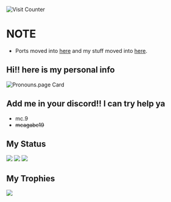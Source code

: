 ![Visit Counter](https://count.getloli.com/get/@mcagabe19.github.readme?theme=rule34)

# NOTE
* Ports moved into [here](https://github.com/orgs/MobilePorting/repositories) and my stuff moved into [here](https://github.com/orgs/mcagabe19-stuff/repositories).

## Hi!! here is my personal info
![Pronouns.page Card](https://pronouns-page.s3.eu-west-1.amazonaws.com/card/en/mcagabe19-01HVMGYWZ4ZEF48XHQBM221SS6-dark.png)

## Add me in your discord!! I can try help ya
* mc.9
* ~~mcagabe19~~

## My Status
![](https://github-readme-stats.vercel.app/api?username=mcagabe19&show_icons=true&theme=synthwave)
![](https://github-readme-streak-stats.herokuapp.com/?user=mcagabe19&theme=synthwave&hide_border=false)
![](https://github-readme-stats.vercel.app/api/top-langs/?username=mcagabe19&layout=compact&show_icons=true&theme=synthwave)

## My Trophies
![](https://github-profile-trophy.vercel.app/?username=mcagabe19&theme=dracula&no-frame=false&no-bg=true&margin-w=4)
